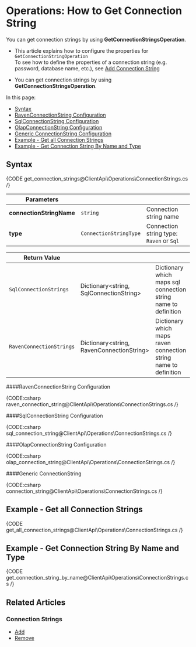 # Operations: How to Get Connection String

You can get connection strings by using **GetConnectionStringsOperation**.


* This article explains how to configure the properties for `GetConnectionStringOperation`  
  To see how to define the properties of a connection string (e.g. password, database name, etc.), see [Add Connection String](../../../../client-api/operations/maintenance/connection-strings/add-connection-string)

* You can get connection strings by using **GetConnectionStringsOperation**.

In this page:

* [Syntax](../../../../client-api/operations/maintenance/connection-strings/get-connection-string#syntax)  
* [RavenConnectionString Configuration](../../../../client-api/operations/maintenance/connection-strings/get-connection-string#ravenconnectionstring-configuration)  
* [SqlConnectionString Configuration](../../../../client-api/operations/maintenance/connection-strings/get-connection-string#sqlconnectionstring-configuration)  
* [OlapConnectionString Configuration](../../../../client-api/operations/maintenance/connection-strings/get-connection-string#olapconnectionstring-configuration)  
* [Generic ConnectionString Configuration](../../../../client-api/operations/maintenance/connection-strings/get-connection-string#generic-connectionstring)  
* [Example - Get all Connection Strings](../../../../client-api/operations/maintenance/connection-strings/get-connection-string#example---get-all-connection-strings)  
* [Example - Get Connection String By Name and Type](../../../../client-api/operations/maintenance/connection-strings/get-connection-string#example---get-connection-string-by-name-and-type)  

## Syntax

{CODE get_connection_strings@ClientApi\Operations\ConnectionStrings.cs /}

| Parameters | | |
| ------------- | ----- | ---- |
| **connectionStringName** | `string` | Connection string name |
| **type** | `ConnectionStringType` | Connection string type: `Raven` or `Sql` |


| Return Value | | |
| ------------- | ----- | --- |
| `SqlConnectionStrings` | Dictionary<string, SqlConnectionString> | Dictionary which maps sql connection string name to definition |
| `RavenConnectionStrings` | Dictionary<string, RavenConnectionString> | Dictionary which maps raven connection string name to definition |


####RavenConnectionString Configuration

{CODE:csharp raven_connection_string@ClientApi\Operations\ConnectionStrings.cs /}

####SqlConnectionString Configuration

{CODE:csharp sql_connection_string@ClientApi\Operations\ConnectionStrings.cs /}

####OlapConnectionString Configuration

{CODE:csharp olap_connection_string@ClientApi\Operations\ConnectionStrings.cs /}

####Generic ConnectionString

{CODE:csharp connection_string@ClientApi\Operations\ConnectionStrings.cs /}

## Example - Get all Connection Strings

{CODE get_all_connection_strings@ClientApi\Operations\ConnectionStrings.cs /}

## Example - Get Connection String By Name and Type

{CODE get_connection_string_by_name@ClientApi\Operations\ConnectionStrings.cs /}





## Related Articles

### Connection Strings

- [Add](../../../../client-api/operations/maintenance/connection-strings/add-connection-string)
- [Remove](../../../../client-api/operations/maintenance/connection-strings/remove-connection-string)
